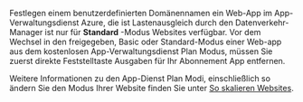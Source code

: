 Festlegen einem benutzerdefinierten Domänennamen ein Web-App im App-Verwaltungsdienst Azure, die ist Lastenausgleich durch den Datenverkehr-Manager ist nur für **Standard** -Modus Websites verfügbar. Vor dem Wechsel in den freigegeben, Basic oder Standard-Modus einer Web-app aus dem kostenlosen App-Verwaltungsdienst Plan Modus, müssen Sie zuerst direkte Feststelltaste Ausgaben für Ihr Abonnement App entfernen. 

Weitere Informationen zu den App-Dienst Plan Modi, einschließlich so ändern Sie den Modus Ihrer Website finden Sie unter [So skalieren Websites](../articles/app-service-web/web-sites-scale.md).